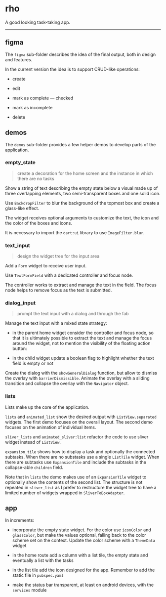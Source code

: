 # rho

A good looking task-taking app.

---

## figma

The `figma` sub-folder describes the idea of the final output, both in design and features.

In the current version the idea is to support CRUD-like operations:

- create

- edit

- mark as complete — checked

- mark as incomplete

- delete

## demos

The `demos` sub-folder provides a few helper demos to develop parts of the application.

### empty_state

> create a decoration for the home screen and the instance in which there are no tasks

Show a string of text describing the empty state below a visual made up of three overlapping elements, two semi-transparent boxes and one solid icon.

Use `BackdropFilter` to blur the background of the topmost box and create a glass-like effect.

The widget receives optional arguments to customize the text, the icon and the color of the boxes and icons.

It is necessary to import the `dart:ui` library to use `ImageFilter.blur`.

### text_input

> design the widget tree for the input area

Add a `Form` widget to receive user input.

Use `TextFormField` with a dedicated controller and focus node.

The controller works to extract and manage the text in the field. The focus node helps to remove focus as the text is submitted.

### dialog_input

> prompt the text input with a dialog and through the fab

Manage the text input with a mixed state strategy:

- in the parent home widget consider the controller and focus node, so that it is ultimately possible to extract the text and manage the focus around the widget, not to mention the visibility of the floating action button:

- in the child widget update a boolean flag to highlight whether the text field is empty or not

Create the dialog with the `showGeneralDialog` function, but allow to dismiss the overlay with `barrierDismissible`. Animate the overlay with a sliding transition and collapse the overlay with the `Navigator` object.

### lists

Lists make up the core of the application.

`lists` and `animated_list` show the desired output with `ListView.separated` widgets. The first demo focuses on the overall layout. The second demo focuses on the animation of individual items.

`sliver_lists` and `animated_sliver:list` refactor the code to use sliver widget instead of `ListView`.

`expansion_tile` shows how to display a task and optionally the connected subtasks. When there are no substasks use a single `ListTile` widget. When there are subtasks use `ExpansionTile` and include the subtasks in the collapse-able `children` field.

Note that in `lists` the demo makes use of an `ExpansionTile` widget to optionally show the contents of the second list. The structure is not repeated in `sliver_list` as I prefer to restructure the widget tree to have a limited number of widgets wrapped in `SliverToBoxAdapter`.

## app

In increments:

- incorporate the empty state widget. For the color use `iconColor` and `glassColor`, but make the values optional, falling back to the color scheme set on the context. Update the color scheme with a `ThemeData` widget

- in the home route add a column with a list tile, the empty state and eventually a list with the tasks

- in the list tile add the icon designed for the app. Remember to add the static file in `pubspec.yaml`

- make the status bar transparent, at least on android devices, with the `services` module
